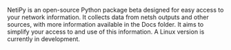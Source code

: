 NetiPy is an open-source Python package beta designed for easy access to your network information. It collects data from netsh outputs and other sources, with more information available in the Docs folder. It aims to simplify your access to and use of this information. A Linux version is currently in development.
